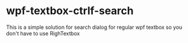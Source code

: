 # wpf-textbox-ctrlf-search
 This is a simple solution for search dialog for regular wpf textbox so you don't have to use RighTextbox
